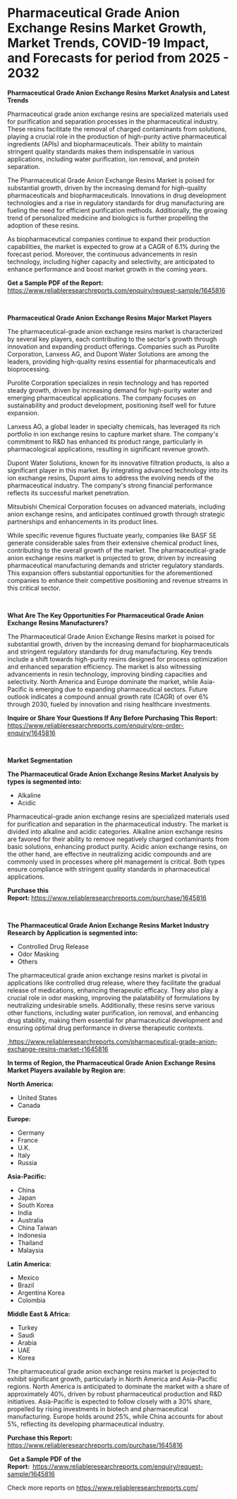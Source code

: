 <p><h1>Pharmaceutical Grade Anion Exchange Resins Market Growth, Market Trends, COVID-19 Impact, and Forecasts for period from 2025 - 2032</h1></p><p><strong>Pharmaceutical Grade Anion Exchange Resins Market Analysis and Latest Trends</strong></p>
<p><p>Pharmaceutical grade anion exchange resins are specialized materials used for purification and separation processes in the pharmaceutical industry. These resins facilitate the removal of charged contaminants from solutions, playing a crucial role in the production of high-purity active pharmaceutical ingredients (APIs) and biopharmaceuticals. Their ability to maintain stringent quality standards makes them indispensable in various applications, including water purification, ion removal, and protein separation.</p><p>The Pharmaceutical Grade Anion Exchange Resins Market is poised for substantial growth, driven by the increasing demand for high-quality pharmaceuticals and biopharmaceuticals. Innovations in drug development technologies and a rise in regulatory standards for drug manufacturing are fueling the need for efficient purification methods. Additionally, the growing trend of personalized medicine and biologics is further propelling the adoption of these resins. </p><p>As biopharmaceutical companies continue to expand their production capabilities, the market is expected to grow at a CAGR of 6.1% during the forecast period. Moreover, the continuous advancements in resin technology, including higher capacity and selectivity, are anticipated to enhance performance and boost market growth in the coming years.</p></p>
<p><strong>Get a Sample PDF of the Report:&nbsp;</strong> <a href="https://www.reliableresearchreports.com/enquiry/request-sample/1645816?utm_campaign=2243&utm_medium=2&utm_source=Github&utm_content=ia&utm_term=29032025&utm_id=pharmaceutical-grade-anion-exchange-resins">https://www.reliableresearchreports.com/enquiry/request-sample/1645816</a></p>
<p>&nbsp;</p>
<p><strong>Pharmaceutical Grade Anion Exchange Resins Major Market Players</strong></p>
<p><p>The pharmaceutical-grade anion exchange resins market is characterized by several key players, each contributing to the sector's growth through innovation and expanding product offerings. Companies such as Purolite Corporation, Lanxess AG, and Dupont Water Solutions are among the leaders, providing high-quality resins essential for pharmaceuticals and bioprocessing.</p><p>Purolite Corporation specializes in resin technology and has reported steady growth, driven by increasing demand for high-purity water and emerging pharmaceutical applications. The company focuses on sustainability and product development, positioning itself well for future expansion.</p><p>Lanxess AG, a global leader in specialty chemicals, has leveraged its rich portfolio in ion exchange resins to capture market share. The company's commitment to R&D has enhanced its product range, particularly in pharmacological applications, resulting in significant revenue growth.</p><p>Dupont Water Solutions, known for its innovative filtration products, is also a significant player in this market. By integrating advanced technology into its ion exchange resins, Dupont aims to address the evolving needs of the pharmaceutical industry. The company's strong financial performance reflects its successful market penetration.</p><p>Mitsubishi Chemical Corporation focuses on advanced materials, including anion exchange resins, and anticipates continued growth through strategic partnerships and enhancements in its product lines.</p><p>While specific revenue figures fluctuate yearly, companies like BASF SE generate considerable sales from their extensive chemical product lines, contributing to the overall growth of the market. The pharmaceutical-grade anion exchange resins market is projected to grow, driven by increasing pharmaceutical manufacturing demands and stricter regulatory standards. This expansion offers substantial opportunities for the aforementioned companies to enhance their competitive positioning and revenue streams in this critical sector.</p></p>
<p>&nbsp;</p>
<p><strong>What Are The Key Opportunities For Pharmaceutical Grade Anion Exchange Resins Manufacturers?</strong></p>
<p><p>The Pharmaceutical Grade Anion Exchange Resins market is poised for substantial growth, driven by the increasing demand for biopharmaceuticals and stringent regulatory standards for drug manufacturing. Key trends include a shift towards high-purity resins designed for process optimization and enhanced separation efficiency. The market is also witnessing advancements in resin technology, improving binding capacities and selectivity. North America and Europe dominate the market, while Asia-Pacific is emerging due to expanding pharmaceutical sectors. Future outlook indicates a compound annual growth rate (CAGR) of over 6% through 2030, fueled by innovation and rising healthcare investments.</p></p>
<p><strong>Inquire or Share Your Questions If Any Before Purchasing This Report:</strong> <a href="https://www.reliableresearchreports.com/enquiry/pre-order-enquiry/1645816?utm_campaign=2243&utm_medium=2&utm_source=Github&utm_content=ia&utm_term=29032025&utm_id=pharmaceutical-grade-anion-exchange-resins">https://www.reliableresearchreports.com/enquiry/pre-order-enquiry/1645816</a></p>
<p>&nbsp;</p>
<p><strong>Market Segmentation</strong></p>
<p><strong>The Pharmaceutical Grade Anion Exchange Resins Market Analysis by types is segmented into:</strong></p>
<p><ul><li>Alkaline</li><li>Acidic</li></ul></p>
<p><p>Pharmaceutical-grade anion exchange resins are specialized materials used for purification and separation in the pharmaceutical industry. The market is divided into alkaline and acidic categories. Alkaline anion exchange resins are favored for their ability to remove negatively charged contaminants from basic solutions, enhancing product purity. Acidic anion exchange resins, on the other hand, are effective in neutralizing acidic compounds and are commonly used in processes where pH management is critical. Both types ensure compliance with stringent quality standards in pharmaceutical applications.</p></p>
<p><strong>Purchase this Report:&nbsp;</strong><a href="https://www.reliableresearchreports.com/purchase/1645816?utm_campaign=2243&utm_medium=2&utm_source=Github&utm_content=ia&utm_term=29032025&utm_id=pharmaceutical-grade-anion-exchange-resins">https://www.reliableresearchreports.com/purchase/1645816</a></p>
<p>&nbsp;</p>
<p><strong>The Pharmaceutical Grade Anion Exchange Resins Market Industry Research by Application is segmented into:</strong></p>
<p><ul><li>Controlled Drug Release</li><li>Odor Masking</li><li>Others</li></ul></p>
<p><p>The pharmaceutical grade anion exchange resins market is pivotal in applications like controlled drug release, where they facilitate the gradual release of medications, enhancing therapeutic efficacy. They also play a crucial role in odor masking, improving the palatability of formulations by neutralizing undesirable smells. Additionally, these resins serve various other functions, including water purification, ion removal, and enhancing drug stability, making them essential for pharmaceutical development and ensuring optimal drug performance in diverse therapeutic contexts.</p></p>
<p><a href="https://www.reliableresearchreports.com/pharmaceutical-grade-anion-exchange-resins-market-r1645816?utm_campaign=2243&utm_medium=2&utm_source=Github&utm_content=ia&utm_term=29032025&utm_id=pharmaceutical-grade-anion-exchange-resins">&nbsp;https://www.reliableresearchreports.com/pharmaceutical-grade-anion-exchange-resins-market-r1645816</a></p>
<p><strong>In terms of Region, the Pharmaceutical Grade Anion Exchange Resins Market Players available by Region are:</strong></p>
<p>
    <p> <strong> North America: </strong>
        <ul>
            <li>United States</li>
            <li>Canada</li>
        </ul>
        </p> 
    <p> <strong> Europe: </strong>
        <ul>
            <li>Germany</li>
            <li>France</li>
            <li>U.K.</li>
            <li>Italy</li>
            <li>Russia</li>
        </ul>
        </p> 
    <p> <strong> Asia-Pacific: </strong>
        <ul>
            <li>China</li>
            <li>Japan</li>
            <li>South Korea</li>
            <li>India</li>
            <li>Australia</li>
            <li>China Taiwan</li>
            <li>Indonesia</li>
            <li>Thailand</li>
            <li>Malaysia</li>
        </ul>
        </p> 
    <p> <strong> Latin America: </strong>
        <ul>
            <li>Mexico</li>
            <li>Brazil</li>
            <li>Argentina Korea</li>
            <li>Colombia</li>
        </ul>
        </p> 
    <p> <strong> Middle East & Africa: </strong>
        <ul>
            <li>Turkey</li>
            <li>Saudi</li>
            <li>Arabia</li>
            <li>UAE</li>
            <li>Korea</li>
        </ul>
    </p>
    </p>
<p><p>The pharmaceutical grade anion exchange resins market is projected to exhibit significant growth, particularly in North America and Asia-Pacific regions. North America is anticipated to dominate the market with a share of approximately 40%, driven by robust pharmaceutical production and R&D initiatives. Asia-Pacific is expected to follow closely with a 30% share, propelled by rising investments in biotech and pharmaceutical manufacturing. Europe holds around 25%, while China accounts for about 5%, reflecting its developing pharmaceutical industry.</p></p>
<p><strong>Purchase this Report: </strong><a href="https://www.reliableresearchreports.com/purchase/1645816?utm_campaign=2243&utm_medium=2&utm_source=Github&utm_content=ia&utm_term=29032025&utm_id=pharmaceutical-grade-anion-exchange-resins">https://www.reliableresearchreports.com/purchase/1645816</a></p>
<p>&nbsp;<strong>Get a Sample PDF of the Report:&nbsp;&nbsp;</strong><a href="https://www.reliableresearchreports.com/enquiry/request-sample/1645816?utm_campaign=2243&utm_medium=2&utm_source=Github&utm_content=ia&utm_term=29032025&utm_id=pharmaceutical-grade-anion-exchange-resins">https://www.reliableresearchreports.com/enquiry/request-sample/1645816</a></p>
<p><strong></strong></p>
<p>Check more reports on <a href="https://www.reliableresearchreports.com/?utm_campaign=2243&utm_medium=2&utm_source=Github&utm_content=ia&utm_term=29032025&utm_id=pharmaceutical-grade-anion-exchange-resins">https://www.reliableresearchreports.com/</a></p>